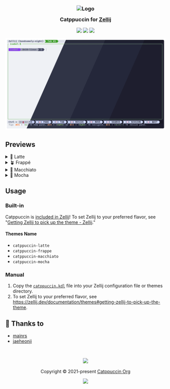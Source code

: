 <h3 align="center">
	<img src="https://raw.githubusercontent.com/catppuccin/catppuccin/main/assets/logos/exports/1544x1544_circle.png" width="100" alt="Logo"/><br/>
	<img src="https://raw.githubusercontent.com/catppuccin/catppuccin/main/assets/misc/transparent.png" height="30" width="0px"/>
	Catppuccin for <a href="https://github.com/zellij-org/zellij">Zellij</a>
	<img src="https://raw.githubusercontent.com/catppuccin/catppuccin/main/assets/misc/transparent.png" height="30" width="0px"/>
</h3>

<p align="center">
    <a href="https://github.com/catppuccin/zellij/stargazers"><img src="https://img.shields.io/github/stars/catppuccin/zellij?colorA=363a4f&colorB=b7bdf8&style=for-the-badge"></a>
    <a href="https://github.com/catppuccin/zellij/issues"><img src="https://img.shields.io/github/issues/catppuccin/zellij?colorA=363a4f&colorB=f5a97f&style=for-the-badge"></a>
    <a href="https://github.com/catppuccin/zellij/contributors"><img src="https://img.shields.io/github/contributors/catppuccin/zellij?colorA=363a4f&colorB=a6da95&style=for-the-badge"></a>
</p>

<p align="center">
  <img src="assets/res.webp"/>
</p>

## Previews

<details>
<summary>🌻 Latte</summary>
<img src="assets/latte.webp"/>
</details>
<details>
<summary>🪴 Frappé</summary>
<img src="assets/frappe.webp"/>
</details>
<details>
<summary>🌺 Macchiato</summary>
<img src="assets/macchiato.webp"/>
</details>
<details>
<summary>🌿 Mocha</summary>
<img src="assets/mocha.webp"/>
</details>

## Usage

### Built-in
Catppuccin is [included in Zellij](https://zellij.dev/documentation/theme-gallery.html#catppuccin-latte)! To set Zellij to your preferred flavor,
see "[Getting Zellij to pick up the theme - Zellij](https://zellij.dev/documentation/themes#getting-zellij-to-pick-up-the-theme)."

#### Themes Name
- `catppuccin-latte`
- `catppuccin-frappe`
- `catppuccin-macchiato`
- `catppuccin-mocha`

### Manual

1. Copy the [`catppuccin.kdl`](catppuccin.kdl) file into your Zellij configuration file or themes directory.
2. To set Zellij to your preferred flavor, see https://zellij.dev/documentation/themes#getting-zellij-to-pick-up-the-theme.

## 💝 Thanks to

- [mainrs](https://github.com/mainrs)
- [jaeheonji](https://github.com/jaeheonji)

&nbsp;

<p align="center"><img src="https://raw.githubusercontent.com/catppuccin/catppuccin/main/assets/footers/gray0_ctp_on_line.svg?sanitize=true" /></p>
<p align="center">Copyright &copy; 2021-present <a href="https://github.com/catppuccin" target="_blank">Catppuccin Org</a>
<p align="center"><a href="https://github.com/catppuccin/catppuccin/blob/main/LICENSE"><img src="https://img.shields.io/static/v1.svg?style=for-the-badge&label=License&message=MIT&logoColor=d9e0ee&colorA=363a4f&colorB=b7bdf8"/></a></p>
